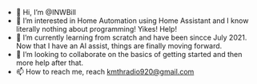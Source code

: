 - 👋 Hi, I’m @INWBill
- 👀 I’m interested in Home Automation using Home Assistant and I know literally nothing about programming! Yikes! Help!
- 🌱 I’m currently learning from scratch and have been sincce July 2021. Now that I have an AI assist, things are finally moving forward.
- 💞️ I’m looking to collaborate on the basics of getting started and then more help after that.
- 📫 How to reach me,  reach kmthradio920@gmail.com

<!---
INWBill/INWBill is a ✨ special ✨ repository because its `README.md` (this file) appears on your GitHub profile.
You can click the Preview link to take a look at your changes.
--->
